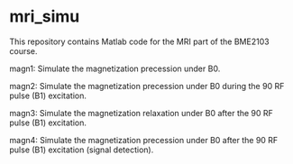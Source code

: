 # mri_simu
This repository contains Matlab code for the MRI part of the BME2103 course.

magn1: Simulate the magnetization precession under B0.

magn2: Simulate the magnetization precession under B0 during the 90 RF pulse (B1) excitation.

magn3: Simulate the magnetization relaxation under B0 after the 90 RF pulse (B1) excitation.

magn4: Simulate the magnetization precession under B0 after the 90 RF pulse (B1) excitation (signal detection).
